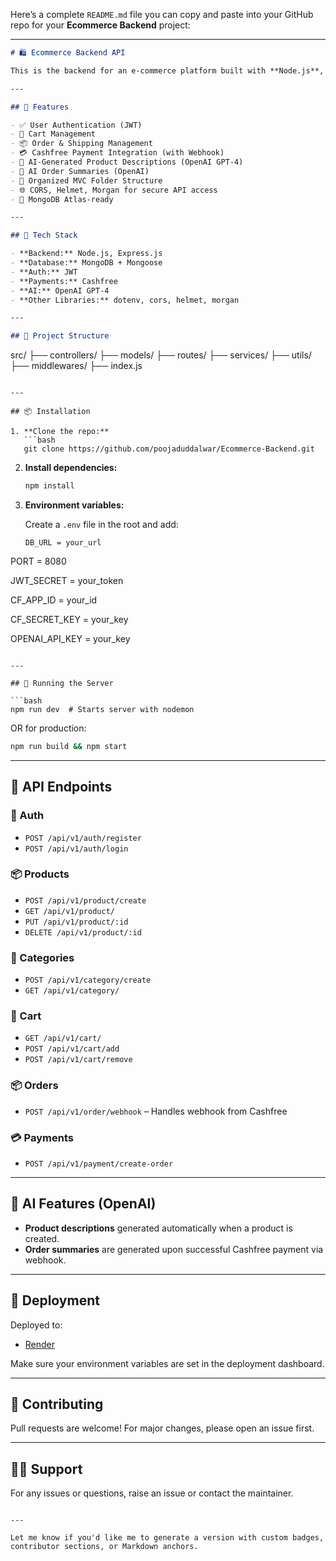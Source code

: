 Here’s a complete `README.md` file you can copy and paste into your GitHub repo for your **Ecommerce Backend** project:

---

```markdown
# 🛍️ Ecommerce Backend API

This is the backend for an e-commerce platform built with **Node.js**, **Express**, and **MongoDB**. It supports authentication, product management, categories, cart, order processing, Cashfree payment integration, and OpenAI-powered product descriptions and order summaries.

---

## 🚀 Features

- ✅ User Authentication (JWT)
- 🛒 Cart Management
- 📦 Order & Shipping Management
- 💳 Cashfree Payment Integration (with Webhook)
- 🤖 AI-Generated Product Descriptions (OpenAI GPT-4)
- 🧠 AI Order Summaries (OpenAI)
- 📂 Organized MVC Folder Structure
- 🌐 CORS, Helmet, Morgan for secure API access
- 📁 MongoDB Atlas-ready

---

## 🧱 Tech Stack

- **Backend:** Node.js, Express.js
- **Database:** MongoDB + Mongoose
- **Auth:** JWT
- **Payments:** Cashfree
- **AI:** OpenAI GPT-4
- **Other Libraries:** dotenv, cors, helmet, morgan

---

## 📁 Project Structure

```

src/
├── controllers/
├── models/
├── routes/
├── services/
├── utils/
├── middlewares/
├── index.js

````

---

## 📦 Installation

1. **Clone the repo:**
   ```bash
   git clone https://github.com/poojaduddalwar/Ecommerce-Backend.git
````

2. **Install dependencies:**

   ```bash
   npm install
   ```

3. **Environment variables:**

   Create a `.env` file in the root and add:

   ```env
   DB_URL = your_url
  PORT = 8080

  JWT_SECRET = your_token

  CF_APP_ID = your_id

  CF_SECRET_KEY = your_key

  OPENAI_API_KEY = your_key

   ```

---

## 🧪 Running the Server

```bash
npm run dev  # Starts server with nodemon
```

OR for production:

```bash
npm run build && npm start
```

---

## 🔌 API Endpoints

### 🔐 Auth

* `POST /api/v1/auth/register`
* `POST /api/v1/auth/login`

### 📦 Products

* `POST /api/v1/product/create`
* `GET /api/v1/product/`
* `PUT /api/v1/product/:id`
* `DELETE /api/v1/product/:id`

### 📁 Categories

* `POST /api/v1/category/create`
* `GET /api/v1/category/`

### 🛒 Cart

* `GET /api/v1/cart/`
* `POST /api/v1/cart/add`
* `POST /api/v1/cart/remove`

### 📦 Orders

* `POST /api/v1/order/webhook` – Handles webhook from Cashfree

### 💳 Payments

* `POST /api/v1/payment/create-order`

---

## 🧠 AI Features (OpenAI)

* **Product descriptions** generated automatically when a product is created.
* **Order summaries** are generated upon successful Cashfree payment via webhook.

---

## 🏁 Deployment

Deployed to:

* [Render](https://render.com/)

Make sure your environment variables are set in the deployment dashboard.

---

## 🤝 Contributing

Pull requests are welcome! For major changes, please open an issue first.

---

## 🙋‍♂️ Support

For any issues or questions, raise an issue or contact the maintainer.

```

---

Let me know if you'd like me to generate a version with custom badges, contributor sections, or Markdown anchors.
```
